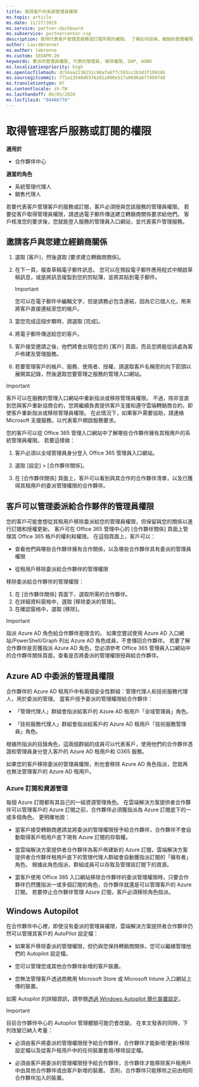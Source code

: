 ```yaml
---
title: 取得客戶的系統管理員權限
ms.topic: article
ms.date: 11/27/2019
ms.service: partner-dashboard
ms.subservice: partnercenter-csp
description: 取得代表客戶管理其服務或訂閱所需的權限。 了解如何授與、撤銷和管理權限。
author: LauraBrenner
ms.author: labrenne
ms.custom: SEOAPR.20
keywords: 委派的管理員權限, 代表的管理員, 移除權限, DAP, AOBO
ms.localizationpriority: high
ms.openlocfilehash: dc56aa2236251c98afa6ffc5b5cc2b3d3f10918b
ms.sourcegitcommit: 775a13540d6576201a900e517a0696a6ff4897d8
ms.translationtype: HT
ms.contentlocale: zh-TW
ms.lasthandoff: 06/05/2020
ms.locfileid: "84466778"
---
```

# <a name="obtain-permissions-to-manage-a-customers-service-or-subscription"></a>取得管理客戶服務或訂閱的權限

**適用於**

- 合作夥伴中心

**適當的角色**

- 系統管理代理人
- 銷售代理人

若要代表客戶管理客戶的服務或訂閱，客戶必須授與您該服務的管理員權限。 若要從客戶取得管理員權限，請透過電子郵件傳送建立轉銷商關係要求給他們。 客戶核准您的要求後，您就能登入服務的管理員入口網站，並代表客戶管理服務。 

## <a name="invite-a-customer-to-establish-a-reseller-relationship-with-you"></a>邀請客戶與您建立經銷商關係

1.  選取 [客戶]，然後選取 [要求建立轉銷商關係]。

2.  在下一頁，複查草稿電子郵件訊息。 您可以在預設電子郵件應用程式中開啟草稿訊息，或是將訊息複製到您的剪貼簿，並將其貼到電子郵件。 

    >[!IMPORTANT]
    >您可以在電子郵件中編輯文字，但是請務必包含連結，因為它已個人化，用來將客戶直接連結至您的帳戶。 
    
3.  當您完成這個步驟時，請選取 [完成]。

4.  將電子郵件傳送給您的客戶。

5.  客戶接受邀請之後，他們將會出現在您的 [客戶] 頁面，而且您將能從該處為客戶佈建及管理服務。

6.  若要管理客戶的帳戶、服務、使用者、授權，請選取客戶名稱旁的向下箭頭以展開其記錄，然後選取您要管理之服務的管理入口網站。

>[!IMPORTANT]  
>客戶可以在服務的管理入口網站中重新指派或移除管理員權限。 不過，除非並直到您與客戶重新協商合約，您將繼續負責提供客戶支援和遵守雲端轉銷商合約，即使客戶重新指派或移除管理員權限。 在此情況下，如果客戶需要協助，請連絡 Microsoft 支援服務，以代表客戶開啟服務要求。

您的客戶可以從 Office 365 管理入口網站中了解哪些合作夥伴擁有其租用戶的系統管理員權限。 若要這樣做：

1. 客戶必須以全域管理員身分登入 Office 365 管理員入口網站。

2. 選取 [設定]  >  [合作夥伴關係]。

3. 在 [合作夥伴關係] 頁面上，客戶可以看到與其合作的合作夥伴清單，以及已獲得其租用戶的委派管理權限的合作夥伴。

## <a name="customers-can-manage-a-partners-delegated-admin-privileges"></a>客戶可以管理委派給合作夥伴的管理員權限 

您的客戶可能會想從其租用戶移除委派給您的管理員權限，但保留與您的關係以進行訂閱和授權更新。 客戶可在 Office 365 管理中心的 [合作夥伴關係] 頁面上管理其 Office 365 帳戶的權利和權限。 在這個頁面上，客戶可以：

- 查看他們與哪些合作夥伴擁有合作關係，以及哪些合作夥伴具有委派的管理員權限

- 從租用戶移除委派給合作夥伴的管理權限

移除委派給合作夥伴的管理權限：

1. 在 [合作夥伴關係] 頁面下，選取所需的合作夥伴。
2. 在詳細資料窗格中，選取 [移除委派的管理]。
3. 在確認窗格中，選取 [移除]。

>[!IMPORTANT]  
>指派 Azure AD 角色給合作夥伴是隱含的。 如果您嘗試使用 Azure AD 入口網站/PowerShell/Graph 列出 Azure AD 角色成員，不會傳回合作夥伴。 若要了解合作夥伴是否獲指派 Azure AD 角色，您必須參考 Office 365 管理員入口網站中的合作夥伴關係頁面，查看是否將委派的管理權限授與給合作夥伴。

## <a name="delegated-admin-privileges-in-azure-ad"></a>Azure AD 中委派的管理員權限 

合作夥伴的 Azure AD 租用戶中有兩個安全性群組：管理代理人和技術服務代理人，用於委派的管理。 當客戶授予委派的管理權限給合作夥伴：

- 「管理代理人」群組會指派給客戶的 Azure AD 租用戶「全域管理員」角色。

- 「技術服務代理人」群組會指派給客戶的 Azure AD 租用戶「技術服務管理員」角色。

根據所指派的目錄角色，這兩個群組的成員可以代表客戶，使用他們的合作夥伴憑證和管理員身分登入客戶的 Azure AD 租用戶和 O365 服務。

如果您的客戶移除委派的管理員權限，則也會移除 Azure AD 角色指派，您就再也無法管理客戶的 Azure AD 租用戶。

### <a name="azure-subscriptions-and-resource-management"></a>Azure 訂閱和資源管理

每個 Azure 訂閱都有其自己的一組資源管理角色。 在雲端解決方案提供者合作夥伴可以管理客戶的 Azure 訂閱之前，合作夥伴必須獲指派為 Azure 訂閱底下的一或多個角色。 更明確地說：

- 當客戶接受轉銷商邀請並將委派的管理權限授予給合作夥伴，合作夥伴不會自動取得客戶租用戶底下現有 Azure 訂閱的存取權。

- 當雲端解決方案提供者合作夥伴為客戶佈建新的 Azure 訂閱，雲端解決方案提供者合作夥伴租用戶底下的管理代理人群組會自動獲指派訂閱的「擁有者」角色。 根據此角色指派，群組成員可以存取及管理該訂閱下的資源。

- 當客戶使用 Office 365 入口網站移除合作夥伴的委派管理權限時，只要合作夥伴仍然獲指派一或多個訂閱的角色，合作夥伴就還是可以管理客戶的 Azure 訂閱。 若要停止合作夥伴管理 Azure 訂閱，客戶必須移除角色指派。

## <a name="windows-autopilot"></a>Windows Autopilot

<!--Maggie, 12/5/18 - Removed table showing what different CSP partner types can and can't do because all partner types are now in parity. As per Bhavya Chopra in bug 19841770.-->

在合作夥伴中心裡，即使沒有委派的管理員權限，雲端解決方案提供者合作夥伴仍然可以管理其客戶的 AutoPilot 設定檔： 

- 如果客戶移除委派的管理權限，但仍與您保持轉銷商關係，您可以繼續管理他們的 Autopilot 設定檔。

- 您可以管理您或其他合作夥伴新增的客戶裝置。 

- 您無法管理客戶透過商務用 Microsoft Store 或 Microsoft Intune 入口網站上傳的裝置。

如需 Autopilot 的詳細資訊，請參閱[透過 Windows Autopilot 簡化裝置設定](https://docs.microsoft.com/partner-center/autopilot)。

>[!IMPORTANT]  
>目前合作夥伴中心的 Autopilot 管理體驗可能仍會改變。 在本文發表的同時，下列改變已納入考量：

- 必須由客戶將委派的管理權限授予給合作夥伴，合作夥伴才能新增/更新/移除設定檔以及從客戶租用戶中的任何裝置套用/移除設定檔。

- 必須由客戶將委派的管理權限授予給合作夥伴，合作夥伴才能移除客戶租用戶中由其他合作夥伴或由客戶新增的裝置。 否則，合作夥伴只能移除之前由相同合作夥伴加入的裝置。
